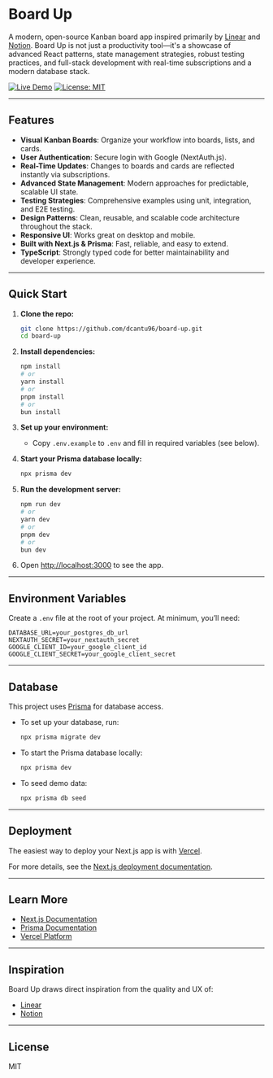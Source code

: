 # Board Up

A modern, open-source Kanban board app inspired primarily by [Linear](https://linear.app/) and [Notion](https://www.notion.so/). Board Up is not just a productivity tool—it's a showcase of advanced React patterns, state management strategies, robust testing practices, and full-stack development with real-time subscriptions and a modern database stack.

[![Live Demo](https://img.shields.io/badge/demo-online-brightgreen?style=flat-square)](https://board-up.vercel.app/)
[![License: MIT](https://img.shields.io/badge/license-MIT-blue.svg?style=flat-square)](LICENSE)

---

## Features

- **Visual Kanban Boards**: Organize your workflow into boards, lists, and cards.
- **User Authentication**: Secure login with Google (NextAuth.js).
- **Real-Time Updates**: Changes to boards and cards are reflected instantly via subscriptions.
- **Advanced State Management**: Modern approaches for predictable, scalable UI state.
- **Testing Strategies**: Comprehensive examples using unit, integration, and E2E testing.
- **Design Patterns**: Clean, reusable, and scalable code architecture throughout the stack.
- **Responsive UI**: Works great on desktop and mobile.
- **Built with Next.js & Prisma**: Fast, reliable, and easy to extend.
- **TypeScript**: Strongly typed code for better maintainability and developer experience.

---

## Quick Start

1. **Clone the repo:**

   ```bash
   git clone https://github.com/dcantu96/board-up.git
   cd board-up
   ```

2. **Install dependencies:**

   ```bash
   npm install
   # or
   yarn install
   # or
   pnpm install
   # or
   bun install
   ```

3. **Set up your environment:**

   - Copy `.env.example` to `.env` and fill in required variables (see below).

4. **Start your Prisma database locally:**

   ```bash
   npx prisma dev
   ```

5. **Run the development server:**

   ```bash
   npm run dev
   # or
   yarn dev
   # or
   pnpm dev
   # or
   bun dev
   ```

6. Open [http://localhost:3000](http://localhost:3000) to see the app.

---

## Environment Variables

Create a `.env` file at the root of your project. At minimum, you’ll need:

```env
DATABASE_URL=your_postgres_db_url
NEXTAUTH_SECRET=your_nextauth_secret
GOOGLE_CLIENT_ID=your_google_client_id
GOOGLE_CLIENT_SECRET=your_google_client_secret
```

---

## Database

This project uses [Prisma](https://www.prisma.io/) for database access.

- To set up your database, run:
  ```bash
  npx prisma migrate dev
  ```
- To start the Prisma database locally:
  ```bash
  npx prisma dev
  ```
- To seed demo data:
  ```bash
  npx prisma db seed
  ```

---

## Deployment

The easiest way to deploy your Next.js app is with [Vercel](https://vercel.com/new?utm_medium=default-template&filter=next.js&utm_source=create-next-app&utm_campaign=create-next-app-readme).

For more details, see the [Next.js deployment documentation](https://nextjs.org/docs/app/building-your-application/deploying).

---

## Learn More

- [Next.js Documentation](https://nextjs.org/docs)
- [Prisma Documentation](https://www.prisma.io/docs)
- [Vercel Platform](https://vercel.com/)

---

## Inspiration

Board Up draws direct inspiration from the quality and UX of:

- [Linear](https://linear.app/)
- [Notion](https://www.notion.so/)

---

## License

MIT
